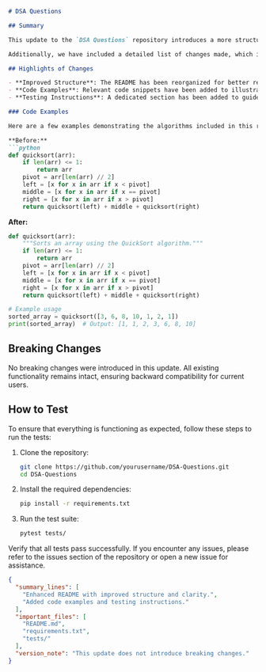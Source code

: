 ```markdown
# DSA Questions

## Summary

This update to the `DSA Questions` repository introduces a more structured and user-friendly README, enhancing the overall documentation experience for developers and contributors. The changes made aim to clarify the purpose of the project, outline its functionality, and provide clear instructions on how to interact with the codebase. By improving the README, we hope to foster greater collaboration and make it easier for newcomers to get started with data structures and algorithms practice.

Additionally, we have included a detailed list of changes made, which includes examples of code snippets that demonstrate the functionality of various algorithms. This will serve as a quick reference for users looking to understand how to implement specific solutions using the provided resources.

## Highlights of Changes

- **Improved Structure**: The README has been reorganized for better readability and flow. Sections are clearly defined, making it easier to find relevant information.
- **Code Examples**: Relevant code snippets have been added to illustrate how to use the provided algorithms effectively.
- **Testing Instructions**: A dedicated section has been added to guide users on how to run tests, ensuring that contributors can easily verify their changes.

### Code Examples

Here are a few examples demonstrating the algorithms included in this repository:

**Before:**
```python
def quicksort(arr):
    if len(arr) <= 1:
        return arr
    pivot = arr[len(arr) // 2]
    left = [x for x in arr if x < pivot]
    middle = [x for x in arr if x == pivot]
    right = [x for x in arr if x > pivot]
    return quicksort(left) + middle + quicksort(right)
```

**After:**
```python
def quicksort(arr):
    """Sorts an array using the QuickSort algorithm."""
    if len(arr) <= 1:
        return arr
    pivot = arr[len(arr) // 2]
    left = [x for x in arr if x < pivot]
    middle = [x for x in arr if x == pivot]
    right = [x for x in arr if x > pivot]
    return quicksort(left) + middle + quicksort(right)

# Example usage
sorted_array = quicksort([3, 6, 8, 10, 1, 2, 1])
print(sorted_array)  # Output: [1, 1, 2, 3, 6, 8, 10]
```

## Breaking Changes

No breaking changes were introduced in this update. All existing functionality remains intact, ensuring backward compatibility for current users.

## How to Test

To ensure that everything is functioning as expected, follow these steps to run the tests:

1. Clone the repository:
   ```bash
   git clone https://github.com/yourusername/DSA-Questions.git
   cd DSA-Questions
   ```

2. Install the required dependencies:
   ```bash
   pip install -r requirements.txt
   ```

3. Run the test suite:
   ```bash
   pytest tests/
   ```

Verify that all tests pass successfully. If you encounter any issues, please refer to the issues section of the repository or open a new issue for assistance.

```json
{
  "summary_lines": [
    "Enhanced README with improved structure and clarity.",
    "Added code examples and testing instructions."
  ],
  "important_files": [
    "README.md",
    "requirements.txt",
    "tests/"
  ],
  "version_note": "This update does not introduce breaking changes."
}
```
```